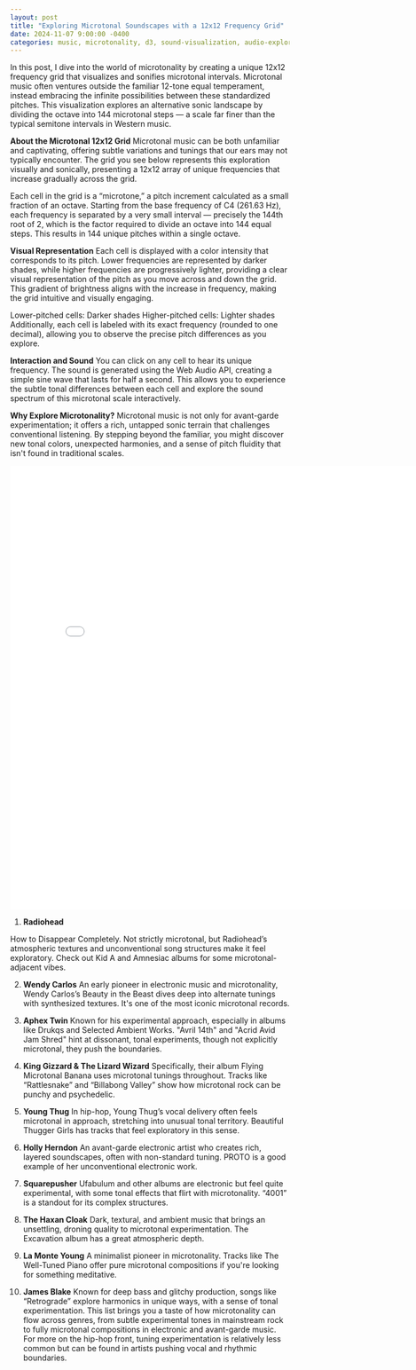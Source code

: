```yaml
---
layout: post
title: "Exploring Microtonal Soundscapes with a 12x12 Frequency Grid"
date: 2024-11-07 9:00:00 -0400
categories: music, microtonality, d3, sound-visualization, audio-exploration
---
```


In this post, I dive into the world of microtonality by creating a unique 12x12 frequency grid that visualizes and sonifies microtonal intervals. Microtonal music often ventures outside the familiar 12-tone equal temperament, instead embracing the infinite possibilities between these standardized pitches. This visualization explores an alternative sonic landscape by dividing the octave into 144 microtonal steps — a scale far finer than the typical semitone intervals in Western music.

**About the Microtonal 12x12 Grid**
Microtonal music can be both unfamiliar and captivating, offering subtle variations and tunings that our ears may not typically encounter. The grid you see below represents this exploration visually and sonically, presenting a 12x12 array of unique frequencies that increase gradually across the grid.

Each cell in the grid is a “microtone,” a pitch increment calculated as a small fraction of an octave. Starting from the base frequency of C4 (261.63 Hz), each frequency is separated by a very small interval — precisely the 144th root of 2, which is the factor required to divide an octave into 144 equal steps. This results in 144 unique pitches within a single octave.

**Visual Representation**
Each cell is displayed with a color intensity that corresponds to its pitch. Lower frequencies are represented by darker shades, while higher frequencies are progressively lighter, providing a clear visual representation of the pitch as you move across and down the grid. This gradient of brightness aligns with the increase in frequency, making the grid intuitive and visually engaging.

Lower-pitched cells: Darker shades
Higher-pitched cells: Lighter shades
Additionally, each cell is labeled with its exact frequency (rounded to one decimal), allowing you to observe the precise pitch differences as you explore.

**Interaction and Sound**
You can click on any cell to hear its unique frequency. The sound is generated using the Web Audio API, creating a simple sine wave that lasts for half a second. This allows you to experience the subtle tonal differences between each cell and explore the sound spectrum of this microtonal scale interactively.

**Why Explore Microtonality?**
Microtonal music is not only for avant-garde experimentation; it offers a rich, untapped sonic terrain that challenges conventional listening. By stepping beyond the familiar, you might discover new tonal colors, unexpected harmonies, and a sense of pitch fluidity that isn't found in traditional scales.


<div style="text-align: center;">
    <iframe src="/assets/sound-to-color-microtone" width="800" height="800" frameborder="0"></iframe>
</div>

1. **Radiohead**

How to Disappear Completely. Not strictly microtonal, but Radiohead’s atmospheric textures and unconventional song structures make it feel exploratory. Check out Kid A and Amnesiac albums for some microtonal-adjacent vibes.

2. **Wendy Carlos**
An early pioneer in electronic music and microtonality, Wendy Carlos’s Beauty in the Beast dives deep into alternate tunings with synthesized textures. It's one of the most iconic microtonal records.

3. **Aphex Twin**
Known for his experimental approach, especially in albums like Drukqs and Selected Ambient Works. "Avril 14th" and "Acrid Avid Jam Shred" hint at dissonant, tonal experiments, though not explicitly microtonal, they push the boundaries.

4. **King Gizzard & The Lizard Wizard**
Specifically, their album Flying Microtonal Banana uses microtonal tunings throughout. Tracks like “Rattlesnake” and “Billabong Valley” show how microtonal rock can be punchy and psychedelic.

5. **Young Thug**
In hip-hop, Young Thug’s vocal delivery often feels microtonal in approach, stretching into unusual tonal territory. Beautiful Thugger Girls has tracks that feel exploratory in this sense.

6. **Holly Herndon**
An avant-garde electronic artist who creates rich, layered soundscapes, often with non-standard tuning. PROTO is a good example of her unconventional electronic work.

7. **Squarepusher**
Ufabulum and other albums are electronic but feel quite experimental, with some tonal effects that flirt with microtonality. “4001” is a standout for its complex structures.

8. **The Haxan Cloak**
Dark, textural, and ambient music that brings an unsettling, droning quality to microtonal experimentation. The Excavation album has a great atmospheric depth.

9. **La Monte Young**
A minimalist pioneer in microtonality. Tracks like The Well-Tuned Piano offer pure microtonal compositions if you're looking for something meditative.

10. **James Blake**
Known for deep bass and glitchy production, songs like “Retrograde” explore harmonics in unique ways, with a sense of tonal experimentation.
This list brings you a taste of how microtonality can flow across genres, from subtle experimental tones in mainstream rock to fully microtonal compositions in electronic and avant-garde music. For more on the hip-hop front, tuning experimentation is relatively less common but can be found in artists pushing vocal and rhythmic boundaries.